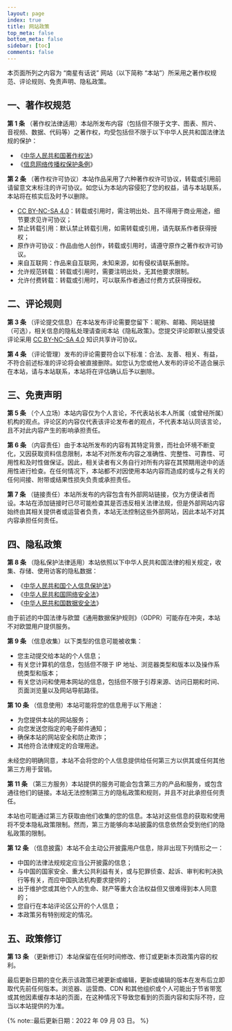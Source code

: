 ```yaml
---
layout: page
index: true
title: 网站政策
top_meta: false
bottom_meta: false
sidebar: [toc]
comments: false
---
```


本页面所列之内容为 “南星有话说” 网站（以下简称 “本站”）所采用之著作权规范、评论规则、免责声明、隐私政策。

 <!-- more --> 

## 一、著作权规范

**第 1 条** （著作权法律适用）本站所发布内容（包括但不限于文字、图表、照片、音视频、数据、代码等）之著作权，均受包括但不限于以下中华人民共和国法律法规的保护：

- 《[中华人民共和国著作权法](https://flk.npc.gov.cn/detail2.html?ZmY4MDgwODE3NTJiN2Q0MzAxNzVlNDc2NmJhYjE1NTc/)》
- 《[信息网络传播权保护条例](https://flk.npc.gov.cn/detail.html?ZmY4MDgwODE2ZjNjYmIzYzAxNmY0MTM5OTJiMjFkYjk/)》

**第 2 条** （著作权许可协议）本站作品采用了六种著作权许可协议，转载或引用前请留意文末标注的许可协议。如您认为本站内容侵犯了您的权益，请与本站联系，本站将在核实后及时予以删除。

- [CC BY-NC-SA 4.0](https://nxingcloud.co/pages/cc/)：转载或引用时，需注明出处、且不得用于商业用途，细节要求见许可协议；
- 禁止转载引用：默认禁止转载引用，如需转载或引用，请先联系作者获得授权；
- 原作许可协议：作品由他人创作，转载或引用时，请遵守原作之著作权许可协议。
- 来自互联网：作品来自互联网，未知来源，如有侵权请联系删除。
- 允许规范转载：转载或引用时，需要注明出处，无其他要求限制。
- 允许付费转载：转载或引用时，可以联系作者通过付费方式获得授权。

## 二、评论规则

**第 3 条** （评论提交信息）在本站发布评论需要您留下：昵称、邮箱、网站链接（可选），相关信息的隐私处理请查阅本站《隐私政策》。您提交评论即默认接受该评论采用 [CC BY-NC-SA 4.0](https://nxingcloud.co/pages/cc/) 知识共享许可协议。

**第 4 条** （评论管理）发布的评论需要符合以下标准：合法、友善、相关、有益，不符合前述标准的评论将会被直接删除。如您认为您或他人发布的评论不适合展示在本站，请与本站联系，本站将在评估确认后予以删除。

## 三、免责声明
**第 5 条** （个人立场）本站内容仅为个人言论，不代表站长本人所属（或曾经所属）机构的观点。评论区的内容仅代表该评论发布者的观点，不代表本站认同该言论，且不对此内容产生的影响承担责任。

**第 6 条** （内容责任）由于本站所发布的内容有其特定背景，而社会环境不断变化，又因获取资料信息限制，本站不对所发布内容之准确性、完整性、可靠性、可用性和及时性做保证。因此，相关读者有义务自行对所有内容在其预期用途中的适用性进行检查。在任何情况下，本站都不对因使用本站内容而造成的或与之有关的任何间接、附带或结果性损失负责或承担责任。

**第 7 条** （链接责任）本站所发布的内容包含有外部网站链接，仅为方便读者而设。本站在添加链接时已尽可能检查其是否违反相关法律法规，但是外部网站内容始终由其相关提供者或运营者负责，本站无法控制这些外部网站，因此本站不对其内容承担任何责任。

## 四、隐私政策

**第 8 条** （隐私保护法律适用）本站依照以下中华人民共和国法律的相关规定，收集、存储、使用访客的隐私数据：

- 《[中华人民共和国个人信息保护法](https://flk.npc.gov.cn/detail2.html?ZmY4MDgxODE3YjY0NzJhMzAxN2I2NTZjYzIwNDAwNDQ)》
- 《[中华人民共和国网络安全法](https://flk.npc.gov.cn/detail2.html?MmM5MDlmZGQ2NzhiZjE3OTAxNjc4YmY4Mjc2ZjA5M2Q)》
- 《[中华人民共和国数据安全法](https://flk.npc.gov.cn/detail2.html?ZmY4MDgxODE3OWY1ZTA4MDAxNzlmODg1YzdlNzAzOTI)》

由于前述的中国法律与欧盟《通用数据保护规则》（GDPR）可能存在冲突，本站不对欧盟用户提供服务。

**第 9 条** （信息收集）以下类型的信息可能被收集：

- 您主动提交给本站的个人信息；
- 有关您计算机的信息，包括但不限于 IP 地址、浏览器类型和版本以及操作系统类型和版本；
- 有关您访问和使用本网站的信息，包括但不限于引荐来源、访问日期和时间、页面浏览量以及网站导航路径。

**第 10 条** （信息使用）本站可能将您的信息用于以下用途：

- 为您提供本站的网站服务；
- 向您发送您指定的电子邮件通知；
- 确保本站的网站安全和防止欺诈；
- 其他符合法律规定的合理用途。

未经您的明确同意，本站不会将您的个人信息提供给任何第三方以供其或任何其他第三方用于营销。

**第 11 条** （第三方服务）本站提供的服务可能会包含第三方的产品和服务，或包含通往他们的链接。本站无法控制第三方的隐私政策和规则，并且不对此承担任何责任。

本站也可能通过第三方获取由他们收集的您的信息。本站对这些信息的获取和使用将不受本隐私政策限制。然而，第三方能够向本站披露的信息依然会受到他们的隐私政策的限制。

**第 12 条** （信息披露）本站不会主动公开披露用户信息，除非出现下列情形之一：

- 中国的法律法规规定应当公开披露的信息；
- 与中国的国家安全、重大公共利益有关，或与犯罪侦查、起诉、审判和判决执行等有关，而应中国执法机构要求提供的；
- 出于维护您或其他个人的生命、财产等重大合法权益但又很难得到本人同意的；
- 您自行在本站评论区公开的个人信息；
- 本政策另有特别规定的情况。

## 五、政策修订

**第 13 条** （更新修订）本站保留在任何时间修改、修订或更新本页政策内容的权利。

最后更新日期的变化表示该政策已被更新或编辑，更新或编辑的版本在发布后立即取代先前任何版本。浏览器、运营商、CDN 和其他组织或个人可能出于节省带宽或其他因素缓存本站的页面，在这种情况下导致您看到的页面内容和实际不符，应当以本站提供的为准。

{% note::最后更新日期：2022 年 09 月 03 日。 %}